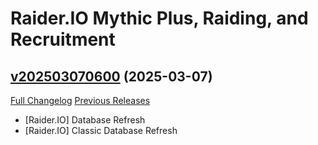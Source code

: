 # Raider.IO Mythic Plus, Raiding, and Recruitment

## [v202503070600](https://github.com/RaiderIO/raiderio-addon/tree/v202503070600) (2025-03-07)
[Full Changelog](https://github.com/RaiderIO/raiderio-addon/compare/v202503060600...v202503070600) [Previous Releases](https://github.com/RaiderIO/raiderio-addon/releases)

- [Raider.IO] Database Refresh  
- [Raider.IO] Classic Database Refresh  
